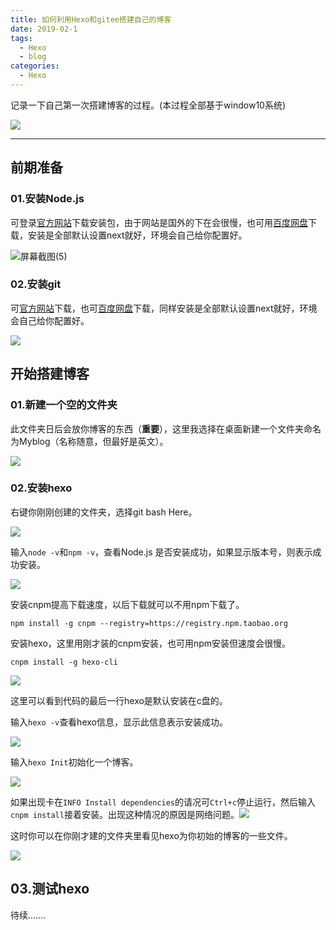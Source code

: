 ```yaml
---
title: 如何利用Hexo和gitee搭建自己的博客
date: 2019-02-1
tags:
  - Hexo
  - blog
categories:
  - Hexo
---
```


记录一下自己第一次搭建博客的过程。(本过程全部基于window10系统)

![](https://gitee.com/Maskvvv/bolg/raw/master/pic/%20(13).jpg)

<!--more -->

------



## 前期准备

### 01.安装Node.js

可登录[官方网站](https://nodejs.org/en/)下载安装包，由于网站是国外的下在会很慢，也可用[百度网盘](https://pan.baidu.com/s/1ra6ii9efDuQXMD6kpHZHOA)下载，安装是全部默认设置next就好，环境会自己给你配置好。

![屏幕截图(5)](https://gitee.com/Maskvvv/bolg/raw/master/blog/屏幕截图(5).png)



### 02.安装git

可[官方网站](https://git-scm.com/downloads)下载，也可[百度网盘](https://pan.baidu.com/s/1sOGS7snuiVaCPkvjJr8tQg)下载，同样安装是全部默认设置next就好，环境会自己给你配置好。

![](https://gitee.com/Maskvvv/bolg/raw/master/blog/屏幕截图(3).png)





## 开始搭建博客

### 01.新建一个空的文件夹

此文件夹日后会放你博客的东西（**重要**），这里我选择在桌面新建一个文件夹命名为Myblog（名称随意，但最好是英文）。

![](https://gitee.com/Maskvvv/bolg/raw/master/blog/屏幕截图(6).png)



### 02.安装hexo

右键你刚刚创建的文件夹，选择git bash Here。

![](https://gitee.com/Maskvvv/bolg/raw/master/blog/屏幕截图(7).png)



输入`node -v`和`npm -v`，查看Node.js 是否安装成功，如果显示版本号，则表示成功安装。

![](https://gitee.com/Maskvvv/bolg/raw/master/blog/2-1.png)



安装cnpm提高下载速度，以后下载就可以不用npm下载了。

```
npm install -g cnpm --registry=https://registry.npm.taobao.org
```



安装hexo，这里用刚才装的cnpm安装，也可用npm安装但速度会很慢。

```
cnpm install -g hexo-cli
```

![](https://gitee.com/Maskvvv/bolg/raw/master/blog/2-3.png)

这里可以看到代码的最后一行hexo是默认安装在c盘的。



输入`hexo -v`查看hexo信息，显示此信息表示安装成功。

![](https://gitee.com/Maskvvv/bolg/raw/master/blog/2-4.png)



输入`hexo Init`初始化一个博客。

![](https://gitee.com/Maskvvv/bolg/raw/master/blog/2-5.png)

如果出现卡在`INFO Install dependencies`的请况可`Ctrl+c`停止运行，然后输入`cnpm install`接着安装。出现这种情况的原因是网络问题。![](https://gitee.com/Maskvvv/bolg/raw/master/blog/2-6.png)

这时你可以在你刚才建的文件夹里看见hexo为你初始的博客的一些文件。

![](https://gitee.com/Maskvvv/bolg/raw/master/blog/2-7.png)





## 03.测试hexo

待续.......